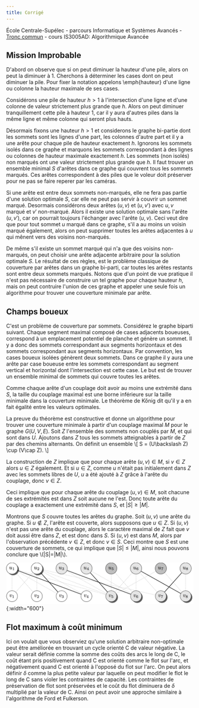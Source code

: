 ```yaml
---
title: Corrigé
---
```


École Centrale-Supélec - parcours Informatique et Systèmes Avancés - [Tronc commun](http://www.isia.ecp.fr/welcome_to_www_ecp_fr_cms_site_isia/isia___formation/cours_tronc_commun) - cours IS3005AD: Algorithmique Avancée

## Mission Improbable

D'abord on observe que si on peut diminuer la hauteur d'une pile, alors on peut la diminuer à $1$. 
Cherchons à déterminer les cases dont on peut diminuer la pile. Pour fixer la notation appelons \emph{hauteur} d'une ligne ou colonne la hauteur maximale de ses cases.

Considérons une pile de hauteur $h>1$ à l'intersection d'une ligne et d'une colonne de valeur strictement plus grande que $h$. Alors on peut diminuer tranquillement cette pile à hauteur $1$, car il y aura d'autres piles dans la même ligne et même colonne qui seront plus hauts. 

Désormais fixons une hauteur $h > 1$ et considerons le graphe bi-partie dont les sommets sont les lignes d'une part, les colonnes d'autre part et il y a une arête pour chaque pile de hauteur exactement $h$.  Ignorons les sommets isolés dans ce graphe et marquons les sommets correspondant à des lignes ou colonnes de hauteur maximale exactement $h$.  Les sommets (non isolés) non marqués ont une valeur strictement plus grande que $h$.  Il faut trouver un ensemble minimal $S$ d'arêtes dans ce graphe qui couvrent tous les sommets marqués.  Ces arêtes correspondent à des piles que le voleur doit préserver pour ne pas se faire reperer par les caméras.  

Si une arête est entre deux sommets non-marqués, elle ne fera pas partie d'une solution optimale $S$, car elle ne peut pas servir à couvrir un sommet marqué.  Desormais considérons deux arêtes $(u,v)$ et $(u,v')$ avec $u,v$ marqué et $v'$ non-marqué.  Alors il existe une solution optimale sans l'arête $(u,v')$, car on pourrait toujours l'échanger avec l'arête $(u,v)$.  Ceci veut dire que pour tout sommet $u$ marqué dans ce graphe, s'il a au moins un voisin marqué également, alors on peut supprimer toutes les arêtes adjacentes à $u$ qui mênent vers des voisins non-marqués.

De même s'il existe un sommet marqué qui n'a que des voisins non-marqués, on peut choisir une arête adjacente arbitraire pour la solution optimale $S$.  Le résultat de ces règles, est le problème classique de couverture par arêtes dans un graphe bi-parti, car toutes les arêtes restants sont entre deux sommets marqués.  Notons que d'un  point de vue pratique il n'est pas nécessaire de construire un tel graphe pour chaque hauteur $h$, mais on peut contruire l'union de ces graphe et appeler une seule fois un algorithme pour trouver une couverture minimale par arête.

## Champs boueux

C'est un problème de couverture par sommets.  Considérez le graphe biparti suivant. Chaque segment maximal composé de cases adjacents boueuses, correspond à un emplacement potentiel de planche et génère un sommet.  Il y a donc des sommets correspondant aux segments horizontaux et des sommets correspondant aux segments horizontaux.  Par convention, les cases boueux isolées génèrent deux sommets.  Dans ce graphe il y aura une arête par case boueuse entre les sommets correspondant au segment vertical et horizontal dont l'intersection est cette case.  Le but est de trouver un ensemble minimal de sommets qui couvre toutes les arêtes.

Comme chaque arête d'un couplage doit avoir au moins une extrémité dans $S$, la taille du couplage maximal est une borne inférieure sur la taille minimale dans la couverture minimale.  Le théorème de Kőnig dit qu'il y a en fait égalité entre les valeurs optimales.

La preuve du théorème est constructive et donne un algorithme pour trouver une couverture minimale à partir d'un couplage maximal $M$ pour le graphe $G(U,V,E)$.  Soit $Z$ l'ensemble des sommets non couplés par $M$, et qui sont dans $U$.  Ajoutons dans $Z$ tous les sommets atteignables à partir de $Z$ par des chemins alternants.  On définit un ensemble
\\[
S = (U\backslash Z) \cup (V\cap Z).
\\]

La construction de $Z$ implique que pour chaque arête $(u,v)\in M$, si $v\in Z$ alors $u\in Z$ également.  Et si $u\in Z$, comme $u$ n'était pas initialement dans $Z$ avec les sommets libres de $U$, $u$ a été ajouté à $Z$ grâce à l'arête du couplage, donc $v\in Z$.

Ceci implique que pour chaque arête du couplage $(u,v)\in M$, soit chacune de ses extrémités est dans $Z$ soit aucune ne l'est. Donc toute arête du couplage a exactement une extrémité dans $S$, et  $|S|\geq |M|$.

Montrons que $S$ couvre toutes les arêtes du graphe.
Soit $(u,v)$ une arête du graphe. Si $u \not\in Z$, l'arête est couverte, alors supposons que $u \in Z$.  Si $(u,v)$ n'est pas une arête du couplage, alors le caractère maximal de $Z$ fait que $v$ doit aussi être dans $Z$, et est donc dans $S$.
Si $(u,v)$ est dans $M$, alors par l'observation précédente $v\in Z$, et donc $v\in S$. Ceci montre que $S$ est une couverture de sommets, ce qui implique que $|S|\leq |M|$, ainsi nous pouvons conclure que \\(|S|=|M|\\).


![](konig.png "Calcul d'une couverture minimale par sommets. D'abord un couplage maximum est calculé, dont les arêtes sont montrées par des traits épais.  L'ensemble $Z$ est composé des sommets non couplés dans $U$ (en gris foncé), complété par les sommets atteignable de $Z$ par des chemins alternants (en gris clair).  Finalement la solution produite est l'ensemble $S=(U\backslash Z) \cup (V\cap Z)$, donc chacun des sommets est montré avec une ombre."){:width="600"}

## Flot maximum à coût minimum

Ici on voulait que vous observiez qu'une solution arbitraire non-optimale peut être améliorée en trouvant un cycle orienté C de valeur négative. La valeur serait définie comme la somme des coûts des arcs le long de C, le coût étant pris positivement quand C est orienté comme le flot sur l'arc, et négativement quand C est orienté à l'opposé du flot sur l'arc.  On peut alors définir $\delta$ comme la plus petite valeur par laquelle on peut modifier le flot le long de C sans violer les contraintes de capacité.  Les contraintes de préservation de flot sont préservées et le coût du flot diminuera de $\delta$ multiplié par la valeur de C. Ainsi on peut avoir une approche similaire à l'algorithme de Ford et Fulkerson.





